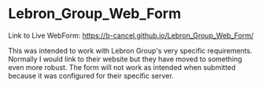 # Lebron_Group_Web_Form

Link to Live WebForm: https://b-cancel.github.io/Lebron_Group_Web_Form/

This was intended to work with Lebron Group's very specific requirements. 
Normally I would link to their website but they have moved to something even more robust. 
The form will not work as intended when submitted because it was configured for their specific server.
